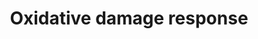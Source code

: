 ---
annotations:
- id: PW:0000378
  parent: regulatory pathway
  type: Pathway Ontology
  value: oxidative stress response pathway
- id: PW:0000378
  parent: regulatory pathway
  type: Pathway Ontology
  value: oxidative stress response pathway
authors:
- Khanspers
- Eweitz
- Egonw
description: This pathway shows how tissue is damaged when oxygen levels are not balanced
  and become too high.   Proteins on this pathway have targeted assays available via
  the [https://assays.cancer.gov/available_assays?wp_id=WP3941 CPTAC Assay Portal]
last-edited: 2021-05-16
organisms:
- Homo sapiens
redirect_from:
- /index.php/Pathway:WP3941
- /instance/WP3941
- /instance/WP3941_rr123242
revision: r123242
schema-jsonld:
- '@context': https://schema.org/
  '@id': https://wikipathways.github.io/pathways/WP3941.html
  '@type': Dataset
  creator:
    '@type': Organization
    name: WikiPathways
  description: This pathway shows how tissue is damaged when oxygen levels are not
    balanced and become too high.   Proteins on this pathway have targeted assays
    available via the [https://assays.cancer.gov/available_assays?wp_id=WP3941 CPTAC
    Assay Portal]
  keywords:
  - APAF1
  - BAD
  - BAG4
  - BAK1
  - BCL2
  - C1QA
  - C1QB
  - C1QC
  - C1R
  - C1S
  - C2
  - C3AR1
  - C4B
  - C5
  - C5AR1
  - CASP3
  - CASP9
  - CDC42
  - CDKN1A
  - CDKN1B
  - CDKN1C
  - CR2
  - CYCS
  - GADD45A
  - MAP2K4
  - MAP3K1
  - MAP3K9
  - MAPK10
  - MAPK13
  - NFKB1
  - NFKBIE
  - PCNA
  - TDP2
  - TNF
  - TNFRSF1B
  - TNK2
  - TRAF1
  - TRAF2
  - TRAF3
  - TRAF6
  license: CC0
  name: Oxidative damage response
seo: CreativeWork
title: Oxidative damage response
wpid: WP3941
---